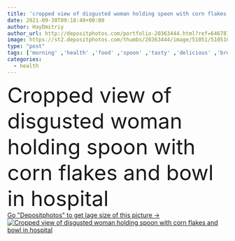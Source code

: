 ```yaml
---
title: 'cropped view of disgusted woman holding spoon with corn flakes and bowl in hospital '
date: 2021-09-30T09:18:49+00:00
author: HayDmitriy
author_url: http://depositphotos.com/portfolio-20363444.html?ref=64678756
image: https://st2.depositphotos.com/thumbs/20363444/image/51051/510510766/api_thumb_450.jpg?forcejpeg=true
type: "post"
tags: ['morning' ,'health' ,'food' ,'spoon' ,'tasty' ,'delicious' ,'breakfast' ,'medicine' ,'healthcare' ,'illness' ,'medical' ,'brunette' ,'emotion' ,'blur' ,'hospital' ,'bowl' ,'hold' ,'woman' ,'patient' ,'disease' ,'indoors' ,'cereal' ,'sick' ,'displeased' ,'clinic' ,'ward' ,'sickness' ,'Medicare' ,'partial' ,'dissatisfied' ,'Cropped' ,'disgusted' ,'hospitalized' ,'copy space' ,'one person' ,'corn flakes' ,'low angle' ,'intensive care' ,'hospital bed' ,'patient gown' ]
categories: 
  - health
---
```

<div aling="center">
            <font size="60"> Cropped view of disgusted woman holding spoon with corn flakes and bowl in hospital</font>   
</div>
<div>
    <a href='https://depositphotos.com/510510766/stock-photo-cropped-view-disgusted-woman-holding.html?ref=64678756' target=_blank > Go "Depositphotos" to get lage size of this picture ->
        <img href='https://depositphotos.com/510510766/stock-photo-cropped-view-disgusted-woman-holding.html?ref=64678756' src='https://st2.depositphotos.com/20363444/51051/i/950/depositphotos_510510766-stock-photo-cropped-view-disgusted-woman-holding.jpg?forcejpeg=true' alt='Cropped view of disgusted woman holding spoon with corn flakes and bowl in hospital' >
    </a>
</div>
